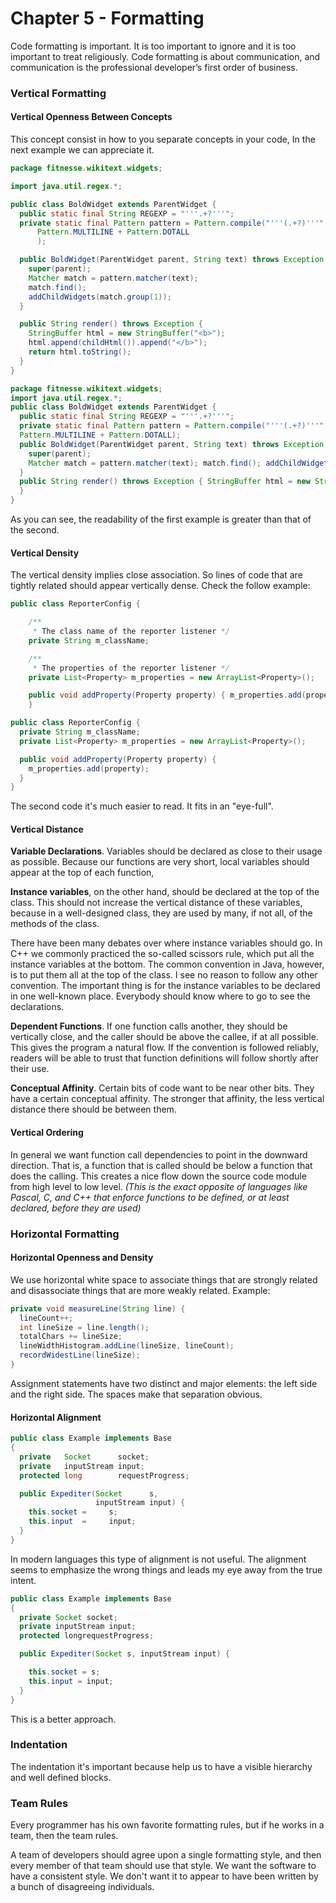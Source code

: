 # Chapter 5 -  Formatting

Code formatting is important. It is too important to ignore and it is too important to treat religiously. Code formatting is about communication, and communication is the professional developer’s first order of business.

### Vertical Formatting

#### Vertical Openness Between Concepts

This concept consist in how to you separate concepts in your code, In the next example we can appreciate it.

```java
package fitnesse.wikitext.widgets;

import java.util.regex.*;

public class BoldWidget extends ParentWidget {
  public static final String REGEXP = "'''.+?'''";
  private static final Pattern pattern = Pattern.compile("'''(.+?)'''",
      Pattern.MULTILINE + Pattern.DOTALL
      );

  public BoldWidget(ParentWidget parent, String text) throws Exception {
    super(parent);
    Matcher match = pattern.matcher(text);
    match.find();
    addChildWidgets(match.group(1));
  }

  public String render() throws Exception {
    StringBuffer html = new StringBuffer("<b>");
    html.append(childHtml()).append("</b>");
    return html.toString();
  }
}
```

```java
package fitnesse.wikitext.widgets;
import java.util.regex.*;
public class BoldWidget extends ParentWidget {
  public static final String REGEXP = "'''.+?'''";
  private static final Pattern pattern = Pattern.compile("'''(.+?)'''",
  Pattern.MULTILINE + Pattern.DOTALL);
  public BoldWidget(ParentWidget parent, String text) throws Exception {
    super(parent);
    Matcher match = pattern.matcher(text); match.find(); addChildWidgets(match.group(1));
  }
  public String render() throws Exception { StringBuffer html = new StringBuffer("<b>"); html.append(childHtml()).append("</b>"); return html.toString();
  }
}
```

As you can see, the readability of the first example is greater than that of the second.

#### Vertical Density

The vertical density implies close association. So lines of code that are tightly related should appear vertically dense. Check the follow example:

```Java
public class ReporterConfig {

	/**
	 * The class name of the reporter listener */
	private String m_className;

	/**
	 * The properties of the reporter listener */
	private List<Property> m_properties = new ArrayList<Property>();

	public void addProperty(Property property) { m_properties.add(property);
	}
```

```java
public class ReporterConfig {
  private String m_className;
  private List<Property> m_properties = new ArrayList<Property>();

  public void addProperty(Property property) {
    m_properties.add(property);
  }
}
```

The second code it's much easier to read. It fits in an "eye-full".

#### Vertical Distance

**Variable Declarations**. Variables should be declared as close to their usage as possible. Because our functions are very short, local variables should appear at the top of each function,

**Instance variables**, on the other hand, should be declared at the top of the class. This should not increase the vertical distance of these variables, because in a well-designed class, they are used by many, if not all, of the methods of the class.

There have been many debates over where instance variables should go. In C++ we commonly practiced the so-called scissors rule, which put all the instance variables at the bottom. The common convention in Java, however, is to put them all at the top of the class. I see no reason to follow any other convention. The important thing is for the instance variables to be declared in one well-known place. Everybody should know where to go to see the declarations.

**Dependent Functions**. If one function calls another, they should be vertically close, and the caller should be above the callee, if at all possible. This gives the program a natural flow. If the convention is followed reliably, readers will be able to trust that function definitions will follow shortly after their use.

**Conceptual Affinity**. Certain bits of code want to be near other bits. They have a certain conceptual affinity. The stronger that affinity, the less vertical distance there should be between them.

#### Vertical Ordering

In general we want function call dependencies to point in the downward direction. That is, a function that is called should be below a function that does the calling. This creates a nice flow down the source code module from high level to low level. _(This is the exact opposite of languages like Pascal, C, and C++ that enforce functions to be defined, or at least declared, before they are used)_

### Horizontal Formatting

#### Horizontal Openness and Density

We use horizontal white space to associate things that are strongly related and disassociate things that are more weakly related. Example:

```java
private void measureLine(String line) {
  lineCount++;
  int lineSize = line.length();
  totalChars += lineSize;
  lineWidthHistogram.addLine(lineSize, lineCount);
  recordWidestLine(lineSize);
}
```

Assignment statements have two distinct and major elements: the left side and the right side. The spaces make that separation obvious.

#### Horizontal Alignment

```java
public class Example implements Base
{
  private   Socket      socket;
  private   inputStream input;
  protected long        requestProgress;

  public Expediter(Socket      s,
                   inputStream input) {
    this.socket =     s;
    this.input  =     input;
  }
}
```

In modern languages this type of alignment is not useful. The alignment seems to emphasize the wrong things and leads my eye away from the true intent.

```java
public class Example implements Base
{
  private Socket socket;
  private inputStream input;
  protected longrequestProgress;

  public Expediter(Socket s, inputStream input) {

    this.socket = s;
    this.input = input;
  }
}
```

This is a better approach.

### Indentation

The indentation it's important because help us to have a visible hierarchy and well defined blocks.

### Team Rules

Every programmer has his own favorite formatting rules, but if he works in a team, then the team rules.

A team of developers should agree upon a single formatting style, and then every member of that team should use that style. We want the software to have a consistent style. We don't want it to appear to have been written by a bunch of disagreeing individuals.
